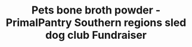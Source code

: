 ---
title: "Pets bone broth powder - PrimalPantry Southern regions sled dog club Fundraiser"
description: "Pets bone broth powder PrimalPantry, NZ's animal based wellness drink for pets"
type: custom
layout: products/pets-powder
charity: Southern regions sled dog club
pgurl: southern-regions-sled-dog-club
beefpricesmalllink: price_1Pb7aoABkrUo6tgOkyKvxGeI
beefpricemediumlink: price_1Pb7aJABkrUo6tgOq35gogdx
beefpricelargelink: price_1Pb7bEABkrUo6tgOTSNJYfcB
chickenpricesmalllink: 
chickenpricemediumlink: 
chickenpricelargelink: 
lambpricesmalllink: 
lambpricemediumlink: 
lambpricelargelink: 
---